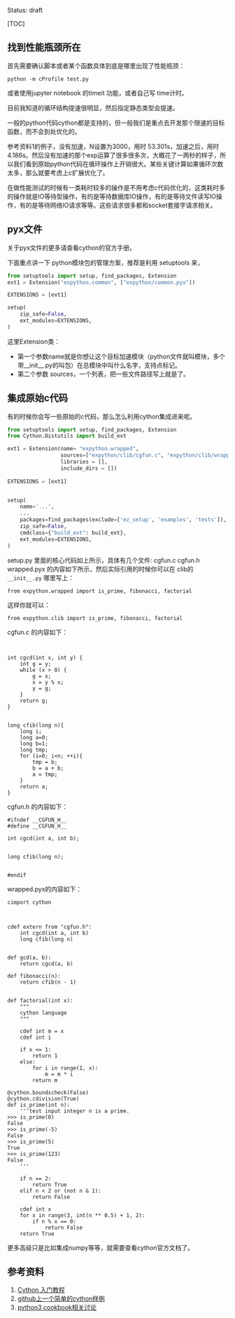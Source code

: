 Status: draft

[TOC]

## 找到性能瓶颈所在

首先需要确认脚本或者某个函数具体到底是哪里出现了性能瓶颈：
```
python -m cProfile test.py
```
或者使用jupyter notebook 的timeit 功能，或者自己写 time计时。

目前我知道的循环结构提速很明显，然后指定静态类型会提速。

一般的python代码cython都是支持的，但一般我们是重点去开发那个限速的目标函数，而不会到处优化的。

参考资料1的例子，没有加速，N设置为3000，用时 53.301s，加速之后，用时4.186s。然后没有加速的那个exp运算了很多很多次，大概花了一两秒的样子，所以我们看到原始python代码在循环操作上开销很大。某些关键计算如果循环次数太多，那么就要考虑上c扩展优化了。

在做性能测试的时候有一类耗时较多的操作是不用考虑c代码优化的，这类耗时多的操作就是IO等待型操作，有的是等待数据库IO操作，有的是等待文件读写IO操作，有的是等待网络IO请求等等。这些请求很多都和socket套接字请求相关。

## pyx文件

关于pyx文件的更多请查看cython的官方手册。

下面重点讲一下 python模块包的管理方案，推荐是利用 setuptools 来，

```python
from setuptools import setup, find_packages, Extension
ext1 = Extension("expython.common", ["expython/common.pyx"])

EXTENSIONS = [ext1]

setup(
    zip_safe=False,
    ext_modules=EXTENSIONS,
)
```
这里Extension类：

- 第一个参数name就是你想让这个目标加速模块（python文件就叫模块，多个带__init__.py的叫包）在总模块中叫什么名字，支持点标记。
- 第二个参数 sources，一个列表，把一些文件路径写上就是了。



## 集成原始c代码

有的时候你会写一些原始的c代码，那么怎么利用cython集成进来呢。

```python
from setuptools import setup, find_packages, Extension
from Cython.Distutils import build_ext

ext1 = Extension(name= "expython.wrapped",
                 sources=["expython/clib/cgfun.c", "expython/clib/wrapped.pyx"],
                 libraries = [],
                 include_dirs = [])
                 
EXTENSIONS = [ext1]


setup(
    name='...',
    ...
    packages=find_packages(exclude=['ez_setup', 'examples', 'tests']),
    zip_safe=False,
    cmdclass={"build_ext": build_ext},
    ext_modules=EXTENSIONS,
)
```

setup.py 里面的核心代码如上所示，具体有几个文件: cgfun.c cgfun.h wrapped.pyx 的内容如下所示，然后实际引用的时候你可以在 clib的 `__init__.py` 哪里写上：

```
from expython.wrapped import is_prime, fibonacci, factorial
```

这样你就可以：

```
from expython.clib import is_prime, fibonacci, factorial
```

cgfun.c 的内容如下：

```


int cgcd(int x, int y) {
    int g = y;
    while (x > 0) {
        g = x;
        x = y % x;
        y = g;
    }
    return g;
}


long cfib(long n){
    long i;
    long a=0;
    long b=1;
    long tmp;
    for (i=0; i<n; ++i){
        tmp = b;
        b = a + b;
        a = tmp;
    }
    return a;
}
```

cgfun.h 的内容如下：

```
#ifndef __CGFUN_H__
#define __CGFUN_H__

int cgcd(int a, int b);


long cfib(long n);


#endif
```

wrapped.pyx的内容如下：

```
cimport cython



cdef extern from "cgfun.h":
    int cgcd(int a, int b)
    long cfib(long n)


def gcd(a, b):
    return cgcd(a, b)

def fibonacci(n):
    return cfib(n - 1)


def factorial(int x):
    """
    cython language
    """

    cdef int m = x
    cdef int i

    if x <= 1:
        return 1
    else:
        for i in range(1, x):
            m = m * i
        return m

@cython.boundscheck(False)
@cython.cdivision(True)
def is_prime(int n):
    '''test input integer n is a prime.
>>> is_prime(0)
False
>>> is_prime(-5)
False
>>> is_prime(5)
True
>>> is_prime(123)
False
    '''

    if n == 2:
        return True
    elif n < 2 or (not n & 1):
        return False
    
    cdef int x
    for x in range(3, int(n ** 0.5) + 1, 2):
        if n % x == 0:
            return False
    return True
```

更多高级只是比如集成numpy等等，就需要查看cython官方文档了。







## 参考资料
1. [Cython 入门教程](https://charlesnord.github.io/2017/03/11/cython-tuto/)
2. [github上一个简单的cython样例](https://github.com/thearn/simple-cython-example)
3. [python3 cookbook相关讨论](http://python3-cookbook.readthedocs.io/zh_CN/latest/c15/p10_wrap_existing_c_code_with_cython.html)
